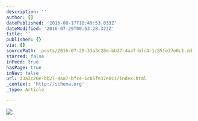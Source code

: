```yaml
---
description: ''
author: []
datePublished: '2016-08-17T18:49:53.033Z'
dateModified: '2016-07-29T00:53:28.323Z'
title: ''
publisher: {}
via: {}
sourcePath: _posts/2016-07-29-33a3c20e-bb27-4aa7-bfc4-1c85fe37e0c1.md
starred: false
inFeed: true
hasPage: true
inNav: false
url: 33a3c20e-bb27-4aa7-bfc4-1c85fe37e0c1/index.html
_context: 'http://schema.org'
_type: Article

---
```

![](https://the-grid-user-content.s3-us-west-2.amazonaws.com/f3c26abc-92b9-4459-b5cc-b9c70c824e56.jpg)